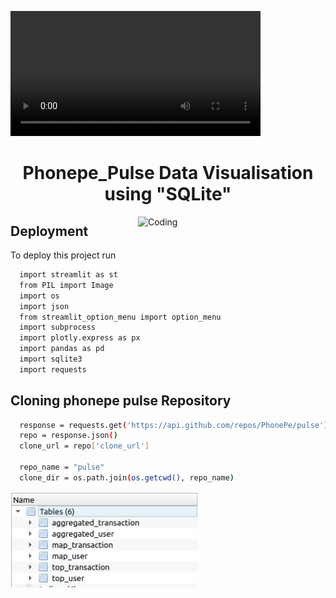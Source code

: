 <video height = "200" src = "https://user-images.githubusercontent.com/117557948/219284713-df4c0aa8-af61-4a48-b1b5-0bd1c83aadcc.mp4"></video> 

<h1 align="center"> Phonepe_Pulse Data Visualisation using "SQLite"</h1>

<img align="right" alt="Coding" width="300" src="https://media.giphy.com/media/vISmwpBJUNYzukTnVx/giphy.gif">


## Deployment

To deploy this project run

```bash
  import streamlit as st
  from PIL import Image
  import os
  import json
  from streamlit_option_menu import option_menu
  import subprocess
  import plotly.express as px
  import pandas as pd
  import sqlite3
  import requests
```

## Cloning phonepe pulse Repository

```bash
  response = requests.get('https://api.github.com/repos/PhonePe/pulse')
  repo = response.json()
  clone_url = repo['clone_url']

  repo_name = "pulse"
  clone_dir = os.path.join(os.getcwd(), repo_name)
```
 <img align="left" alt="Coding" width="300" src="images/screen_table.png">   

